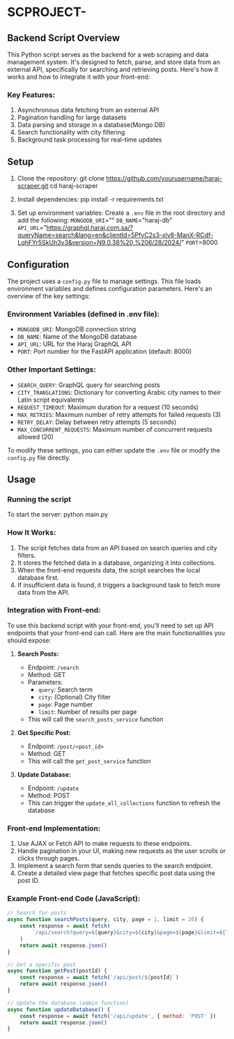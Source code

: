 # SCPROJECT-

## Backend Script Overview

This Python script serves as the backend for a web scraping and data management system. It's designed to fetch, parse, and store data from an external API, specifically for searching and retrieving posts. Here's how it works and how to integrate it with your front-end:

### Key Features:

1. Asynchronous data fetching from an external API
2. Pagination handling for large datasets
3. Data parsing and storage in a database(Mongo DB)
4. Search functionality with city filtering
5. Background task processing for real-time updates

## Setup

1. Clone the repository:
   git clone https://github.com/yourusername/haraj-scraper.git
   cd haraj-scraper

2. Install dependencies:
   pip install -r requirements.txt

3. Set up environment variables:
   Create a `.env` file in the root directory and add the following:
   `MONGODB_URI`=""
   `DB_NAME`="haraj-db"
   `API_URL`="https://graphql.haraj.com.sa/?queryName=search&lang=en&clientId=5PfyC2s3-xlv8-ManX-RCdf-LqhFYr5SkUh3v3&version=N9.0.38%20,%206/28/2024/"
   `PORT`=8000

## Configuration

The project uses a `config.py` file to manage settings. This file loads environment variables and defines configuration parameters. Here's an overview of the key settings:

### Environment Variables (defined in .env file):

- `MONGODB_URI`: MongoDB connection string
- `DB_NAME`: Name of the MongoDB database
- `API_URL`: URL for the Haraj GraphQL API
- `PORT`: Port number for the FastAPI application (default: 8000)

### Other Important Settings:

- `SEARCH_QUERY`: GraphQL query for searching posts
- `CITY_TRANSLATIONS`: Dictionary for converting Arabic city names to their Latin script equivalents
- `REQUEST_TIMEOUT`: Maximum duration for a request (10 seconds)
- `MAX_RETRIES`: Maximum number of retry attempts for failed requests (3)
- `RETRY_DELAY`: Delay between retry attempts (5 seconds)
- `MAX_CONCURRENT_REQUESTS`: Maximum number of concurrent requests allowed (20)

To modify these settings, you can either update the `.env` file or modify the `config.py` file directly.

## Usage

### Running the script

To start the server:
python main.py

### How It Works:

1. The script fetches data from an API based on search queries and city filters.
2. It stores the fetched data in a database, organizing it into collections.
3. When the front-end requests data, the script searches the local database first.
4. If insufficient data is found, it triggers a background task to fetch more data from the API.

### Integration with Front-end:

To use this backend script with your front-end, you'll need to set up API endpoints that your front-end can call. Here are the main functionalities you should expose:

1. **Search Posts:**

   - Endpoint: `/search`
   - Method: GET
   - Parameters:
     - `query`: Search term
     - `city`: (Optional) City filter
     - `page`: Page number
     - `limit`: Number of results per page
   - This will call the `search_posts_service` function

2. **Get Specific Post:**

   - Endpoint: `/post/<post_id>`
   - Method: GET
   - This will call the `get_post_service` function

3. **Update Database:**
   - Endpoint: `/update`
   - Method: POST
   - This can trigger the `update_all_collections` function to refresh the database

### Front-end Implementation:

1. Use AJAX or Fetch API to make requests to these endpoints.
2. Handle pagination in your UI, making new requests as the user scrolls or clicks through pages.
3. Implement a search form that sends queries to the search endpoint.
4. Create a detailed view page that fetches specific post data using the post ID.

### Example Front-end Code (JavaScript):

```javascript
// Search for posts
async function searchPosts(query, city, page = 1, limit = 20) {
	const response = await fetch(
		`/api/search?query=${query}&city=${city}&page=${page}&limit=${limit}`
	)
	return await response.json()
}

// Get a specific post
async function getPost(postId) {
	const response = await fetch(`/api/post/${postId}`)
	return await response.json()
}

// Update the database (admin function)
async function updateDatabase() {
	const response = await fetch('/api/update', { method: 'POST' })
	return await response.json()
}
```
